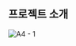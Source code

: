 ## 프로젝트 소개
![A4 - 1](https://github.com/user-attachments/assets/cd274918-d61e-4078-b171-3c9960368174)
